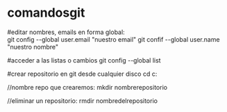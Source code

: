 # comandosgit

#editar nombres, emails en forma global:  
git config --global user.email "nuestro email"
git confif --global user.name "nuestro nombre"

#acceder a las listas o cambios 
git config --global list 


#crear repositorio en git desde cualquier disco 
cd c: 

//nombre repo que crearemos:
mkdir nombrerepositorio

//eliminar un repositorio: 
rmdir nombredelrepositorio
